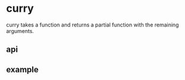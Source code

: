 # curry

curry takes a function and returns a partial function
with the remaining arguments.

## api

## example

 
